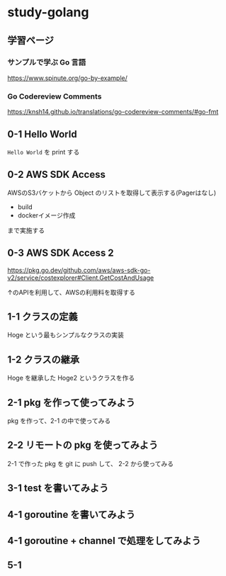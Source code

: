 # study-golang

## 学習ページ

### サンプルで学ぶ Go 言語
https://www.spinute.org/go-by-example/

### Go Codereview Comments
https://knsh14.github.io/translations/go-codereview-comments/#go-fmt

## 0-1 Hello World

`Hello World` を print する

## 0-2 AWS SDK Access

AWSのS3バケットから Object のリストを取得して表示する(Pagerはなし)

* build
* dockerイメージ作成

まで実施する

## 0-3 AWS SDK Access 2

https://pkg.go.dev/github.com/aws/aws-sdk-go-v2/service/costexplorer#Client.GetCostAndUsage

↑のAPIを利用して、AWSの利用料を取得する

## 1-1 クラスの定義

Hoge という最もシンプルなクラスの実装

## 1-2 クラスの継承

Hoge を継承した Hoge2 というクラスを作る

## 2-1 pkg を作って使ってみよう

pkg を作って、2-1 の中で使ってみる

## 2-2 リモートの pkg を使ってみよう

2-1 で作った pkg を git に push して、 2-2 から使ってみる

## 3-1 test を書いてみよう

## 4-1 goroutine を書いてみよう

## 4-1 goroutine + channel で処理をしてみよう

## 5-1 